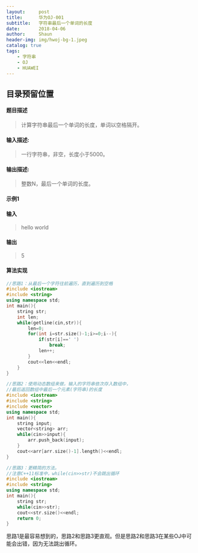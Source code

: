 ```yaml
---
layout:     post
title:      华为OJ-001
subtitle:   字符串最后一个单词的长度
date:       2018-04-06
author:     Shaun
header-img: img/hwoj-bg-1.jpeg
catalog: true
tags:
    - 字符串
    - OJ
    - HUAWEI
---
```


## 目录预留位置

#### 题目描述

> 计算字符串最后一个单词的长度，单词以空格隔开。

#### 输入描述:

> 一行字符串，非空，长度小于5000。

#### 输出描述:

> 整数N，最后一个单词的长度。

#### 示例1

#### 输入

> hello world

#### 输出

> 5



#### 算法实现

```C++
//思路1：从最后一个字符往前遍历，直到遍历到空格
#include <iostream>
#include <string>
using namespace std;
int main(){
    string str;
    int len;
    while(getline(cin,str)){
        len=0;
        for(int i=str.size()-1;i>=0;i--){
            if(str[i]==' ')
                break;
            len++;
        }
        cout<<len<<endl;
    }
}
```

```C++
//思路2：使用动态数组来做，输入的字符串依次存入数组中，
//最后返回数组中最后一个元素(字符串)的长度
#include <iostream>
#include <string>
#include <vector>
using namespace std;
int main(){
    string input;
    vector<string> arr;
    while(cin>>input){
        arr.push_back(input);
    }
    cout<<arr[arr.size()-1].length()<<endl;
}
```

```C++
//思路3：更精简的方法。
//注意C++11标准中，while(cin>>str)不会跳出循环
#include <iostream>
#include <string>
using namespace std;
int main(){
    string str;
    while(cin>>str);
    cout<<str.size()<<endl;
    return 0;
}
```

思路1是最容易想到的，思路2和思路3更直观。但是思路2和思路3在某些OJ中可能会出错，因为无法跳出循环。






